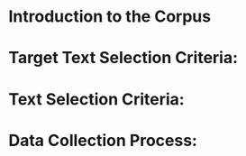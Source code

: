 # Introduction to the Corpus

# Target Text Selection Criteria:

# Text Selection Criteria:

# Data Collection Process:
